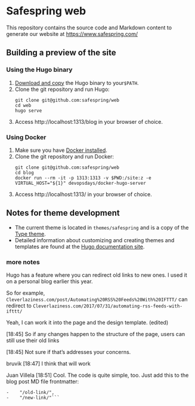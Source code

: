 # Safespring web

This repository contains the source code and Markdown content to generate our
website at https://www.safespring.com/

## Building a preview of the site

### Using the Hugo binary

1. [Download and copy][1] the Hugo binary to your`$PATH`.
2. Clone the git repository and run Hugo:
   ```
   git clone git@github.com:safespring/web
   cd web
   hugo serve
   ```
3. Access http://localhost:1313/blog in your browser of choice.

[1]: https://gohugo.io/overview/installing/

### Using Docker

1. Make sure you have [Docker installed][2].
2. Clone the git repository and run Docker:
   ```
   git clone git@github.com:safespring/web
   cd blog
   docker run --rm -it -p 1313:1313 -v $PWD:/site:z -e VIRTUAL_HOST="${1}" devopsdays/docker-hugo-server
   ```
3. Access http://localhost:1313/ in your browser of choice.

[2]:https://www.docker.com/community-edition#/download

## Notes for theme development

* The current theme is located in `themes/safespring` and is a copy of the [Type theme][3].
* Detailed information about customizing and creating themes and templates are found at the [Hugo documentation site][4].

[3]: https://github.com/digitalcraftsman/hugo-type-theme
[4]: https://gohugo.io/themes/customizing/

### more notes

Hugo has a feature where you can redirect old links to new ones. I used it on a personal blog earlier this year.

So for example, `Cleverlaziness.com/post/Automating%20RSS%20Feeds%20With%20IFTTT/` can redirect to `Cleverlaziness.com/2017/07/31/automating-rss-feeds-with-ifttt/`

Yeah, I can work it into the page and the design template. (edited)


[18:45]
So if any changes happen to the structure of the page, users can still use their old links


[18:45]
Not sure if that’s addresses your concerns.


bruvik
[18:47]
I think that will work


Juan Villela [18:51]
Cool. The code is quite simple, too. Just add this to the blog post MD file frontmatter:
```-aliases = [
-    "/old-link/",
-    "/new-link/"```

